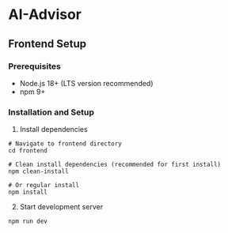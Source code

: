 # AI-Advisor

## Frontend Setup
### Prerequisites
- Node.js 18+ (LTS version recommended)
- npm 9+
### Installation and Setup
1. Install dependencies
```
# Navigate to frontend directory
cd frontend

# Clean install dependencies (recommended for first install)
npm clean-install

# Or regular install
npm install
```
2. Start development server
```
npm run dev
```

